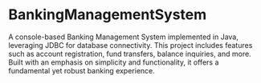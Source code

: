 # BankingManagementSystem
A console-based Banking Management System implemented in Java, leveraging JDBC for database connectivity. This project includes features such as account registration, fund transfers, balance inquiries, and more. Built with an emphasis on simplicity and functionality, it offers a fundamental yet robust banking experience.
